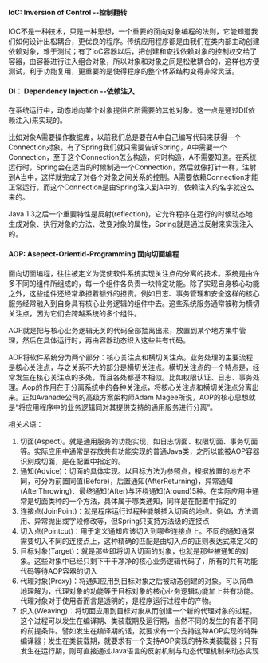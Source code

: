 #### IoC: Inversion of Control --控制翻转

IOC不是一种技术，只是一种思想，一个重要的面向对象编程的法则，它能知道我们如何设计出松耦合，更优良的程序。传统应用程序都是由我们在类内部主动创建依赖对象，难于测试；有了IoC容器以后，把创建和查找依赖对象的控制权交给了容器，由容器进行注入组合对象，所以对象和对象之间是松散耦合的，这样也方便测试，利于功能复用，更重要的是使得程序的整个体系结构变得非常灵活。

#### DI： Dependency Injection --依赖注入

在系统运行中，动态地向某个对象提供它所需要的其他对象。这一点是通过DI(依赖注入)来实现的。

比如对象A需要操作数据库，以前我们总是要在A中自己编写代码来获得一个Connection对象，有了Spring我们就只需要告诉Spring，A中需要一个Connection，至于这个Connection怎么构造，何时构造，A不需要知道。在系统运行时，Spring会在适当的时候制造一个Connection，然后就像打针一样，注射到A当中，这样就完成了对各个对象之间关系的控制。A需要依赖Connection才能正常运行，而这个Connection是由Spring注入到A中的，依赖注入的名字就这么来的。

Java 1.3之后一个重要特性是反射(reflection)，它允许程序在运行的时候动态地生成对象、执行对象的方法、改变对象的属性，Spring就是通过反射来实现注入的。

#### AOP:  Asepect-Orientid-Programming 面向切面编程	

面向切面编程，往往被定义为促使软件系统实现关注点的分离的技术。系统是由许多不同的组件所组成的，每一个组件各负责一块特定功能。除了实现自身核心功能之外，这些组件还经常承担着额外的担责。例如日志、事务管理和安全这样的核心服务经常融入到自身具有核心业务逻辑的组件中去。这些系统服务通常被称为横切关注点，因为它们会跨越系统的多个组件。

AOP就是把与核心业务逻辑无关的代码全部抽离出来，放置到某个地方集中管理，然后在具体运行时，再由容器动态织入这些共有代码。

AOP将软件系统分为两个部分：核心关注点和横切关注点。业务处理的主要流程是核心关注点，与之关系不大的部分是横切关注点。横切关注点的一个特点是，经常发生在核心关注点的多处，而且各处都基本相似。比如权限认证、日志、事务处理。Aop的作用在于分离系统中的各种关注点，将核心关注点和横切关注点分离出来。正如Avanade公司的高级方案架构师Adam Magee所说，AOP的核心思想就是“将应用程序中的业务逻辑同对其提供支持的通用服务进行分离”。

相关术语：

1. 切面(Aspect)。就是通用服务的功能实现，如日志切面、权限切面、事务切面等。实际应用中通常是存放共有功能实现的普通Java类，之所以能被AOP容器识别成切面，是在配置中指定的。
2. 通知(Advice)：切面的具体实现。以目标方法为参照点，根据放置的地方不同，可分为前置同值(Before)，后置通知(AfterReturning)，异常通知(AfterThrowing)、最终通知(After)与环绕通知(Around)5种。在实际应用中通常是切面类种的一个方法，具体属于哪类通知，同样是在配置中指定的
3. 连接点(JoinPoint)：就是程序运行过程种能够插入切面的地点。例如，方法调用、异常抛出或字段修改等，但Spring只支持方法级的连接点
4. 切入点(Pointcut)：用于定义通知应该切入到哪些连接点上。不同的通知通常需要切入不同的连接点上，这种精确的匹配是由切入点的正则表达式来定义的
5. 目标对象(Target)：就是那些即将切入切面的对象，也就是那些被通知的对象。这些对象中已经只剩下干干净净的核心业务逻辑代码了，所有的共有功能代码等待AOP容器的切入
6. 代理对象(Proxy)：将通知应用到目标对象之后被动态创建的对象。可以简单地理解为，代理对象的功能等于目标对象的核心业务逻辑功能加上共有功能。代理对象对于使用者而言是透明的，是程序运行过程中的产物。
7. 织入(Weaving)：将切面应用到目标对象从而创建一个新的代理对象的过程。这个过程可以发生在编译期、类装载期及运行期，当然不同的发生的有着不同的前提条件。譬如发生在编译期的话，就要求有一个支持这种AOP实现的特殊编译器；发生在类装载期，就要求有一个支持AOP实现的特殊类装载器；只有发生在运行期，则可直接通过Java语言的反射机制与动态代理机制来动态实现